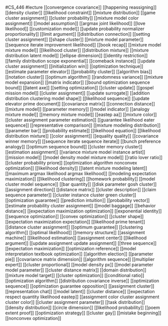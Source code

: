 #CS_446
#lecture
[[convergence covariance]]
[[happening reassigning]]
[[density cluster]]
[[likelihood constraint]]
[[mixture distribution]]
[[game cluster assignment]]
[[cluster probability]]
[[mixture model color assignment]]
[[model assumption]]
[[argmax joint likelihood]]
[[love likelihood]]
[[customization model]]
[[update probability normalizer proportionality]]
[[limit argument]]
[[distribution connection]]
[[setting cluster assignment]]
[[shape cluster]]
[[mixture model parameter]]
[[sequence iterate improvement likelihood]]
[[book recap]]
[[mixture model mixture model]]
[[likelihood cluster]]
[[distribution mixture]]
[[mixture distribution latent model]]
[[ellipse dimension]]
[[identity restriction]]
[[family distribution scope exponential]]
[[comeback instance]]
[[update cluster assignment]]
[[initialization win]]
[[optimization technique]]
[[estimate parameter elevator]]
[[probability cluster]]
[[algorithm bias]]
[[notation cluster]]
[[optimum algorithm]]
[[randomness variance]]
[[mixture model expansion]]
[[matrix indicator]]
[[bound optimization sequence bound]]
[[latent axe]]
[[setting optimization]]
[[cluster update]]
[[gospel mission model]]
[[cluster assignment]]
[[update surrogate]]
[[addition distribution clustering model shape]]
[[likelihood sequence]]
[[update elevator prime document]]
[[covariance matrix]]
[[connection distance]]
[[mixture model]]
[[parameter memory]]
[[model indicator]]
[[analogy mixture model]]
[[memory mixture model]]
[[eastep aa]]
[[mixture color]]
[[cluster assignment parameter estimation]]
[[guarantee likelihood eater sequence]]
[[representative comparison]]
[[mixture modeling distribution]]
[[parameter bar]]
[[probability estimate]]
[[likelihood equation]]
[[likelihood distribution mixture]]
[[color assignment]]
[[equality quality]]
[[covariance winner memory]]
[[sequence iterate sequence iterate]]
[[bunch preference analogy]]
[[optimum sequence bound]]
[[cluster memory cluster]]
[[estimation assignment]]
[[variance mixture model instance artist]]
[[mission model]]
[[model density model mixture model]]
[[ratio lover ratio]]
[[cluster probability priore]]
[[optimization algorithm nonconvex optimization]]
[[likelihood density]]
[[latent mixture modeling latent]]
[[maximum argmax likelihood argmax likelihood]]
[[modeling expectation maximization]]
[[likelihood clustering]]
[[homework probability]]
[[model cluster model sequence]]
[[bar quantity]]
[[disk parameter gosh cluster]]
[[assignment direction]]
[[distance matrix]]
[[cluster description]]
[[claim sequence parameter]]
[[cluster instance cluster green cluster]]
[[optimization guarantee]]
[[prediction intuition]]
[[probability vector]]
[[estimate probability cluster assignment]]
[[model baggage]]
[[behavior distance]]
[[expectation maximization optimization]]
[[exponential identity]]
[[sequence optimization]]
[[convex optimization]]
[[cluster shape]]
[[expectation maximization expectation]]
[[likelihood prime tenant]]
[[distance cluster assignment]]
[[optimum guarantee]]
[[clustering algorithm]]
[[optimal likelihood]]
[[memory structure]]
[[assignment machine]]
[[likelihood estimation]]
[[assignment center]]
[[likelihood argument]]
[[update assignment update assignment]]
[[three sequence]]
[[expectation maximization]]
[[optimization reference]]
[[model interpretation textbook optimization]]
[[algorithm election]]
[[parameter pie]]
[[covariance matrix dimension]]
[[algorithm sequence]]
[[multiplier expert]]
[[cluster proportional]]
[[model density px]]
[[model parameter model parameter]]
[[cluster distance matrix]]
[[domain distribution]]
[[mixture model target]]
[[cluster optimization]]
[[conditional ratio]]
[[optimization algorithm]]
[[distribution covariance inverse]]
[[optimization sequence]]
[[optimization guarantee opposition]]
[[assignment cluster]]
[[representation chat]]
[[model latent]]
[[cluster distance]]
[[expectation respect quantity likelihood eastep]]
[[assignment color cluster assignment cluster color]]
[[cluster assignment parameter]]
[[task distribution]]
[[density distribution]]
[[circle dimension]]
[[likelihood probability]]
[[poem extent proof]]
[[optimization strategy]]
[[cluster gay]]
[[mistake beginning]]
[[nonconvex optimization]]
